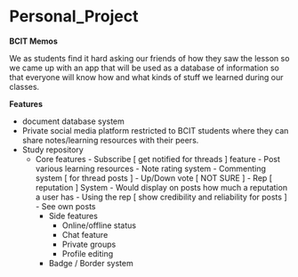 # Personal_Project
<b>BCIT Memos</b>

We as students find it hard asking our friends of how they saw the lesson so we came up with an app that will be used as a database of information so that everyone will know how and what kinds of stuff we learned during our classes.

<b>Features</b>
- document database system
- Private social media platform restricted to BCIT students where they can share notes/learning resources with their peers.
- Study repository
	- Core features
			- Subscribe [ get notified for threads ] feature
			- Post various learning resources
			- Note rating system
				- Commenting system [ for thread posts ]
				- Up/Down vote [ NOT SURE ]
			- Rep [ reputation ] System
				- Would display on posts how much a reputation a user has
					- Using the rep [ show credibility and reliability for posts ]
			- See own posts
		- Side features
			- Online/offline status
			- Chat feature
			- Private groups
			- Profile editing
      - Badge / Border system
